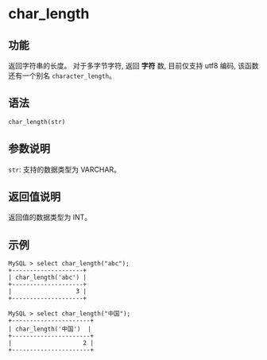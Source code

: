 # char_length

## 功能

返回字符串的长度。
对于多字节字符, 返回 **字符** 数, 目前仅支持 utf8 编码, 该函数还有一个别名 `character_length`。

## 语法

```Haskell
char_length(str)
```

## 参数说明

`str`: 支持的数据类型为 VARCHAR。

## 返回值说明

返回值的数据类型为 INT。

## 示例

```Plain Text
MySQL > select char_length("abc");
+--------------------+
| char_length('abc') |
+--------------------+
|                  3 |
+--------------------+

MySQL > select char_length("中国");
+----------------------+
| char_length('中国')  |
+----------------------+
|                    2 |
+----------------------+
```
